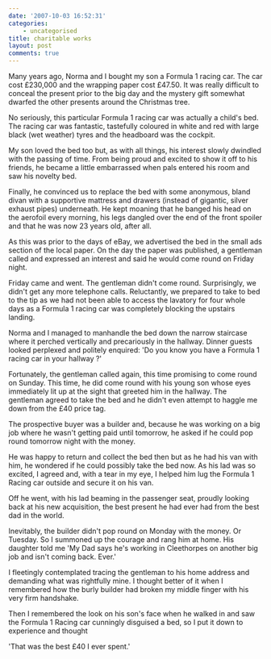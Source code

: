```yaml
---
date: '2007-10-03 16:52:31'
categories:
    - uncategorised
title: charitable works
layout: post
comments: true
---
```

Many years ago, Norma and I bought my son a Formula 1 racing car. The
car cost &pound;230,000 and the wrapping paper cost &pound;47.50. It was really
difficult to conceal the present prior to the big day and the mystery
gift somewhat dwarfed the other presents around the Christmas tree.

No seriously, this particular Formula 1 racing car was actually a
child's bed. The racing car was fantastic, tastefully coloured in white
and red with large black (wet weather) tyres and the headboard was the
cockpit.

My son loved the bed too but, as with all things, his interest slowly
dwindled with the passing of time. From being proud and excited to show
it off to his friends, he became a little embarrassed when pals entered
his room and saw his novelty bed.

Finally, he convinced us to replace the bed with some anonymous, bland
divan with a supportive mattress and drawers (instead of gigantic,
silver exhaust pipes) underneath. He kept moaning that he banged his
head on the aerofoil every morning, his legs dangled over the end of the
front spoiler and that he was now 23 years old, after all.

As this was prior to the days of eBay, we advertised the bed in the
small ads section of the local paper. On the day the paper was
published, a gentleman called and expressed an interest and said he
would come round on Friday night.

Friday came and went. The gentleman didn't come round. Surprisingly, we
didn't get any more telephone calls. Reluctantly, we prepared to take to
bed to the tip as we had not been able to access the lavatory for four
whole days as a Formula 1 racing car was completely blocking the
upstairs landing.

Norma and I managed to manhandle the bed down the narrow staircase where
it perched vertically and precariously in the hallway. Dinner guests
looked perplexed and politely enquired: 'Do you know you have a Formula
1 racing car in your hallway ?'

Fortunately, the gentleman called again, this time promising to come
round on Sunday. This time, he did come round with his young son whose
eyes immediately lit up at the sight that greeted him in the hallway.
The gentleman agreed to take the bed and he didn't even attempt to
haggle me down from the &pound;40 price tag.

The prospective buyer was a builder and, because he was working on a big
job where he wasn't getting paid until tomorrow, he asked if he could
pop round tomorrow night with the money.

He was happy to return and collect the bed then but as he had his van
with him, he wondered if he could possibly take the bed now. As his lad
was so excited, I agreed and, with a tear in my eye, I helped him lug
the Formula 1 Racing car outside and secure it on his van.

Off he went, with his lad beaming in the passenger seat, proudly looking
back at his new acquisition, the best present he had ever had from the
best dad in the world.

Inevitably, the builder didn't pop round on Monday with the money. Or
Tuesday. So I summoned up the courage and rang him at home. His daughter
told me 'My Dad says he's working in Cleethorpes on another big job and
isn't coming back. Ever.'

I fleetingly contemplated tracing the gentleman to his home address and
demanding what was rightfully mine. I thought better of it when I
remembered how the burly builder had broken my middle finger with his
very firm handshake.

Then I remembered the look on his son's face when he walked in and saw
the Formula 1 Racing car cunningly disguised a bed, so I put it down to
experience and thought

'That was the best &pound;40 I ever spent.'
